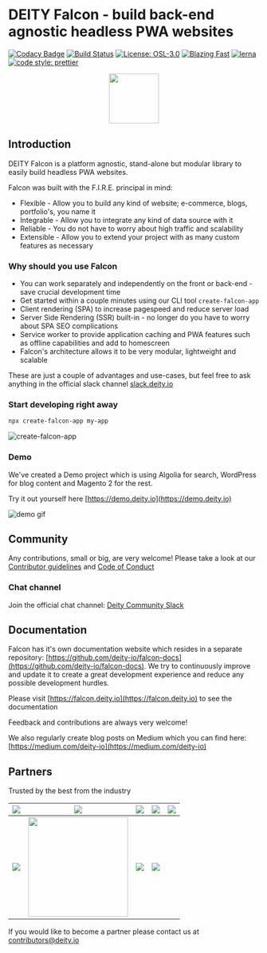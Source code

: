 # DEITY Falcon - build back-end agnostic headless PWA websites

[![Codacy Badge](https://api.codacy.com/project/badge/Grade/b8b60963bac941f081de64671ae8b7fd)](https://app.codacy.com/app/Deity/falcon?utm_source=github.com&utm_medium=referral&utm_content=deity-io/falcon&utm_campaign=Badge_Grade_Settings)
[![Build Status](https://travis-ci.org/deity-io/falcon.svg?branch=master)](https://travis-ci.org/deity-io/falcon)
[![License: OSL-3.0](https://img.shields.io/badge/license-OSL--3.0-yellow.svg?style=flat-square)](https://opensource.org/licenses/OSL-3.0)
[![Blazing Fast](https://img.shields.io/badge/speed-blazing%20%F0%9F%94%A5-brightgreen.svg?style=flat-square)](https://twitter.com/acdlite/status/974390255393505280)
[![lerna](https://img.shields.io/badge/maintained%20with-lerna-cc00ff.svg?style=flat-square)](https://lernajs.io/)
[![code style: prettier](https://img.shields.io/badge/code_style-prettier-ff69b4.svg?style=flat-square)](https://github.com/prettier/prettier)

<p align="center">
  <img alight="center" width="100" src="https://user-images.githubusercontent.com/1118933/46464650-2f40df00-c7c7-11e8-827c-576ce330cb06.png" />
</p>

## Introduction

DEITY Falcon is a platform agnostic, stand-alone but modular library to easily build headless PWA websites.

Falcon was built with the F.I.R.E. principal in mind:

- Flexible - Allow you to build any kind of website; e-commerce, blogs, portfolio's, you name it
- Integrable - Allow you to integrate any kind of data source with it
- Reliable - You do not have to worry about high traffic and scalability
- Extensible - Allow you to extend your project with as many custom features as necessary

### Why should you use Falcon

- You can work separately and independently on the front or back-end - save crucial development time
- Get started within a couple minutes using our CLI tool `create-falcon-app`
- Client rendering (SPA) to increase pagespeed and reduce server load
- Server Side Rendering (SSR) built-in - no longer do you have to worry about SPA SEO complications
- Service worker to provide application caching and PWA features such as offline capabilities and add to homescreen
- Falcon's architecture allows it to be very modular, lightweight and scalable

These are just a couple of advantages and use-cases, but feel free to ask anything in the official slack channel [slack.deity.io](slack.deity.io)

### Start developing right away

```bash
npx create-falcon-app my-app
```

![create-falcon-app](https://user-images.githubusercontent.com/40865297/48708977-64cd4a80-ec04-11e8-80cf-757db1610bf1.gif)

### Demo

We've created a Demo project which is using Algolia for search, WordPress for blog content and Magento 2 for the rest.

Try it out yourself here [https://demo.deity.io](https://demo.deity.io)

![demo gif](https://user-images.githubusercontent.com/40865297/48703128-1a8f9d80-ebf3-11e8-8b61-afa490d26c24.gif)

## Community

Any contributions, small or big, are very welcome! Please take a look at our [Contributor guidelines](https://github.com/deity-io/falcon/blob/master/.github/CONTRIBUTING.md) and [Code of Conduct](https://github.com/deity-io/falcon/blob/master/.github/CODE_OF_CONDUCT.md)

### Chat channel

Join the official chat channel: [Deity Community Slack](http://slack.deity.io)

## Documentation

Falcon has it's own documentation website which resides in a separate repository: [https://github.com/deity-io/falcon-docs](https://github.com/deity-io/falcon-docs). We try to continuously improve and update it to create a great development experience and reduce any possible development hurdles. 

Please visit [https://falcon.deity.io](https://falcon.deity.io) to see the documentation

Feedback and contributions are always very welcome!

We also regularly create blog posts on Medium which you can find here: [https://medium.com/deity-io](https://medium.com/deity-io)

## Partners

Trusted by the best from the industry

|<img src="https://user-images.githubusercontent.com/40865297/48707105-ace96e80-ebfe-11e8-85f2-b6072ec4c6b3.png" />|<img src="https://user-images.githubusercontent.com/40865297/48707163-da361c80-ebfe-11e8-8e71-9ffad9ff2291.png" />|<img src="https://user-images.githubusercontent.com/40865297/48707223-00f45300-ebff-11e8-890e-4595a057f8f0.png" />|<img src="https://user-images.githubusercontent.com/40865297/48707235-0c477e80-ebff-11e8-930a-5901fec84445.png" />|<img src="https://user-images.githubusercontent.com/40865297/48707246-15385000-ebff-11e8-92ae-835b38186a5c.png" />|
|---|---|---|---|---|
|<img src="https://user-images.githubusercontent.com/40865297/48707268-2aad7a00-ebff-11e8-8ad3-21eb6f2d7048.png" />|<img src="https://user-images.githubusercontent.com/40865297/48707457-d5259d00-ebff-11e8-8131-7bc79d98849e.png" width="200px"/>|<img src="https://user-images.githubusercontent.com/40865297/48707477-de166e80-ebff-11e8-88b3-f8333dbe39b5.png" />|<img src="https://user-images.githubusercontent.com/40865297/48707482-e53d7c80-ebff-11e8-9db7-4f891a0979f7.png" />||

If you would like to become a partner please contact us at contributors@deity.io
